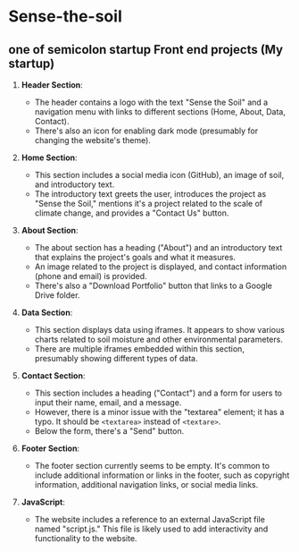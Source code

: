 # Sense-the-soil
## one of semicolon startup Front end projects (My startup)
1. **Header Section**:
   - The header contains a logo with the text "Sense the Soil" and a navigation menu with links to different sections (Home, About, Data, Contact).
   - There's also an icon for enabling dark mode (presumably for changing the website's theme).

2. **Home Section**:
   - This section includes a social media icon (GitHub), an image of soil, and introductory text.
   - The introductory text greets the user, introduces the project as "Sense the Soil," mentions it's a project related to the scale of climate change, and provides a "Contact Us" button.

3. **About Section**:
   - The about section has a heading ("About") and an introductory text that explains the project's goals and what it measures.
   - An image related to the project is displayed, and contact information (phone and email) is provided.
   - There's also a "Download Portfolio" button that links to a Google Drive folder.

4. **Data Section**:
   - This section displays data using iframes. It appears to show various charts related to soil moisture and other environmental parameters.
   - There are multiple iframes embedded within this section, presumably showing different types of data.

5. **Contact Section**:
   - This section includes a heading ("Contact") and a form for users to input their name, email, and a message.
   - However, there is a minor issue with the "textarea" element; it has a typo. It should be `<textarea>` instead of `<textare>`.
   - Below the form, there's a "Send" button.

6. **Footer Section**:
   - The footer section currently seems to be empty. It's common to include additional information or links in the footer, such as copyright information, additional navigation links, or social media links.

7. **JavaScript**:
   - The website includes a reference to an external JavaScript file named "script.js." This file is likely used to add interactivity and functionality to the website.

